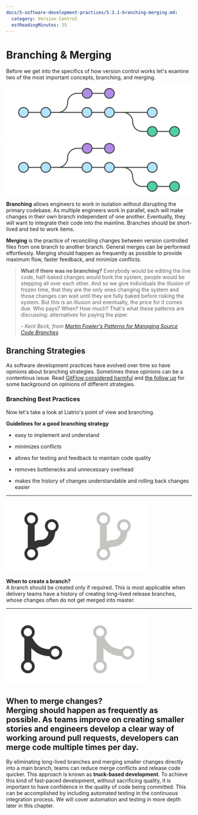 ```yaml
---
docs/5-software-development-practices/5.3.1-branching-merging.md:
  category: Version Control
  estReadingMinutes: 15
---
```


# Branching & Merging

Before we get into the specifics of how version control works let's examine two of the most important concepts, branching, and merging.

![git branch image](img5/git-branches_light.svg ':size=600px :class=light-mode-img-center :alt= git branch image; light mode')
![git branch image](img5/git-branches_dark.svg ':size=600px :class=dark-mode-img-center :alt= git branch image; dark mode')

**Branching** allows engineers to work in isolation without disrupting the primary codebase. As multiple engineers work in parallel, each will make changes in their own branch independent of one another. Eventually, they will want to integrate their code into the mainline. Branches should be short-lived and tied to work items.

**Merging** is the practice of reconciling changes between version controlled files from one branch to another branch. General merges can be performed effortlessly. Merging should happen as frequently as possible to provide maximum flow, faster feedback, and minimize conflicts.

> **What if there was no branching?** Everybody would be editing the live code, half-baked changes would bork the system, people would be stepping all over each other. And so we give individuals the illusion of frozen time, that they are the only ones changing the system and those changes can wait until they are fully baked before risking the system. But this is an illusion and eventually, the price for it comes due. Who pays? When? How much? That's what these patterns are discussing: alternatives for paying the piper.
>
> _- Kent Beck, from [Martin Fowler's Patterns for Managing Source Code Branches](https://martinfowler.com/articles/branching-patterns.html)_

## Branching Strategies

As software development practices have evolved over time so have opinions about branching strategies. Sometimes these opinions can be a contentious issue. Read [GitFlow considered harmful](http://endoflineblog.com/gitflow-considered-harmful) and [the follow up](http://endoflineblog.com/follow-up-to-gitflow-considered-harmful) for some background on opinions of different strategies.

### Branching Best Practices

Now let's take a look at Liatrio's point of view and branching.

**Guidelines for a good branching strategy**

- easy to implement and understand

- minimizes conflicts

- allows for testing and feedback to maintain code quality

- removes bottlenecks and unnecessary overhead

- makes the history of changes understandable and rolling back changes easier

---
![git branch image](img5/git-icon-branch_light.svg ':size=80px :class=light-mode-img-left :alt= git branch image; light mode')
![git branch image](img5/git-icon-branch_dark.svg ':size=80px :class=dark-mode-img-left :alt= git branch image; dark mode')

**When to create a branch?** <br>
A branch should be created only if required. This is most applicable when delivery teams have a history of creating long-lived release branches, whose changes often do not get merged into master.

---
![git merge image](img5/git-icon-merge_light.svg ':size=80px :class=light-mode-img-left :alt= git merge image; light mode')
![git merge image](img5/git-icon-merge_dark.svg ':size=80px :class=dark-mode-img-left :alt= git merge image; dark mode')

**When to merge changes?** <br>
Merging should happen as frequently as possible. As teams improve on creating smaller stories and engineers develop a clear way of working around pull requests, developers can merge code multiple times per day.
---

By eliminating long-lived branches and merging smaller changes directly into a main branch, teams can reduce merge conflicts and release code quicker. This approach is known as **truck-based development**. To achieve this kind of fast-paced development, without sacrificing quality, it is important to have confidence in the quality of code being committed. This can be accomplished by including automated testing in the continuous integration process. We will cover automation and testing in more depth later in this chapter.
